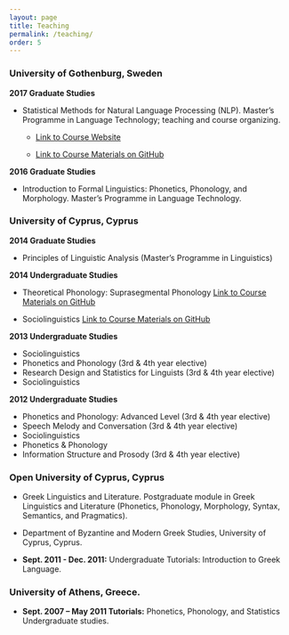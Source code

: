 ```yaml
---
layout: page
title: Teaching
permalink: /teaching/
order: 5
---
```

### University of Gothenburg, Sweden

**2017 Graduate Studies** 

* Statistical Methods for Natural Language Processing (NLP). Master’s Programme in Language Technology; teaching and course organizing.

     *  <a href="/assets/pages/MLT.html">Link to Course Website</a>

     * <a href="https://github.com/themistocleous/StatisticalMethodsNLP">Link to Course Materials on GitHub</a>

**2016 Graduate Studies** 

* Introduction to Formal Linguistics: Phonetics, Phonology, and Morphology. Master’s Programme in Language Technology.

### University of Cyprus, Cyprus

**2014 Graduate Studies** 

* Principles of Linguistic Analysis (Master’s Programme in Linguistics)

**2014 Undergraduate Studies**

* Theoretical Phonology: Suprasegmental Phonology
<a href="https://github.com/themistocleous/course_phonetics">Link to Course Materials on GitHub</a>
    
* Sociolinguistics
<a href="https://github.com/themistocleous/course_sociolinguistics2014">Link to Course Materials on GitHub</a>

**2013 Undergraduate Studies**

* Sociolinguistics
* Phonetics and Phonology (3rd & 4th year elective)
* Research Design and Statistics for Linguists (3rd & 4th year elective)
* Sociolinguistics

**2012 Undergraduate Studies**

* Phonetics and Phonology: Advanced Level (3rd & 4th year elective)
* Speech Melody and Conversation (3rd & 4th year elective)
* Sociolinguistics
* Phonetics & Phonology
* Information Structure and Prosody (3rd & 4th year elective)


### Open University of Cyprus, Cyprus

* Greek Linguistics and Literature. Postgraduate module in Greek Linguistics and Literature (Phonetics, Phonology, Morphology, Syntax, Semantics, and Pragmatics).

* Department of Byzantine and Modern Greek Studies, University of Cyprus, Cyprus.

* **Sept. 2011 - Dec. 2011:** Undergraduate Tutorials: Introduction to Greek Language.


### University of Athens, Greece.

* **Sept. 2007 – May 2011 Tutorials:** Phonetics, Phonology, and Statistics Undergraduate studies.
